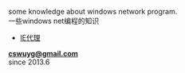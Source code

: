 some knowledge about windows network program.  
一些windows net编程的知识  

- [IE代理](./ie_proxy)




**cswuyg@gmail.com**  
since 2013.6